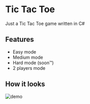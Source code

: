 # Tic Tac Toe
Just a Tic Tac Toe game written in C#

## Features
- Easy mode
- Medium mode
- Hard mode (soon™)
- 2 players mode

## How it looks
![demo](https://user-images.githubusercontent.com/70489677/172347276-96132b9e-6ec0-4ef7-8217-bc043671d077.svg)

